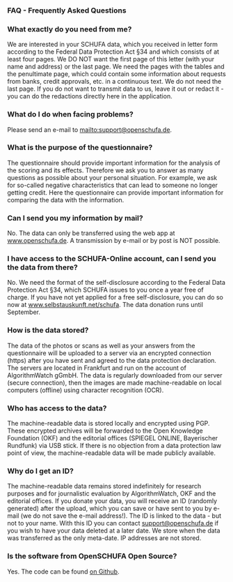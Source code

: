 ### FAQ - Frequently Asked Questions

### What exactly do you need from me?

We are interested in your SCHUFA data, which you received in letter form according to the Federal Data Protection Act §34 and which consists of at least four pages. We DO NOT want the first page of this letter (with your name and address) or the last page. We need the pages with the tables and the penultimate page, which could contain some information about requests from banks, credit approvals, etc. in a continuous text. We do not need the last page. If you do not want to transmit data to us, leave it out or redact it - you can do the redactions directly here in the application.

### What do I do when facing problems?

Please send an e-mail to <mailto:support@openschufa.de>.

### What is the purpose of the questionnaire?

The questionnaire should provide important information for the analysis of the scoring and its effects. Therefore we ask you to answer as many questions as possible about your personal situation. For example, we ask for so-called negative characteristics that can lead to someone no longer getting credit. Here the questionnaire can provide important information for comparing the data with the information.

### Can I send you my information by mail?

No. The data can only be transferred using the web app at www.openschufa.de. A transmission by e-mail or by post is NOT possible.

### I have access to the SCHUFA-Online account, can I send you the data from there?

No. We need the format of the self-disclosure according to the Federal Data Protection Act §34, which SCHUFA issues to you once a year free of charge. If you have not yet applied for a free self-disclosure, you can do so now at www.selbstauskunft.net/schufa. The data donation runs until September.

### How is the data stored?

The data of the photos or scans as well as your answers from the questionnaire will be uploaded to a server via an encrypted connection (https) after you have sent and agreed to the data protection declaration. The servers are located in Frankfurt and run on the account of AlgorithmWatch gGmbH. The data is regularly downloaded from our server (secure connection), then the images are made machine-readable on local computers (offline) using character recognition (OCR).

### Who has access to the data?

The machine-readable data is stored locally and encrypted using PGP. These encrypted archives will be forwarded to the Open Knowledge Foundation (OKF) and the editorial offices (SPIEGEL ONLINE, Bayerischer Rundfunk) via USB stick. If there is no objection from a data protection law point of view, the machine-readable data will be made publicly available.

### Why do I get an ID?

The machine-readable data remains stored indefinitely for research purposes and for journalistic evaluation by AlgorithmWatch, OKF and the editorial offices. If you donate your data, you will receive an ID (randomly generated) after the upload, which you can save or have sent to you by e-mail (we do not save the e-mail address!). The ID is linked to the data - but not to your name. With this ID you can contact support@openschufa.de if you wish to have your data deleted at a later date. We store when the data was transferred as the only meta-date. IP addresses are not stored.

### Is the software from OpenSCHUFA Open Source?

Yes. The code can be found [on Github](https://github.com/algorithmwatch/openschufa).

